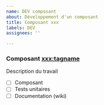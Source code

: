 ```yaml
---
name: DEV composant
about: Développement d'un composant
title: Composant xxx
labels: DEV
assignees: ''

---
```


### Composant <xxx:tagname>

Description du travail

- [ ] Composant
- [ ] Tests unitaires
- [ ] Documentation (wiki)
